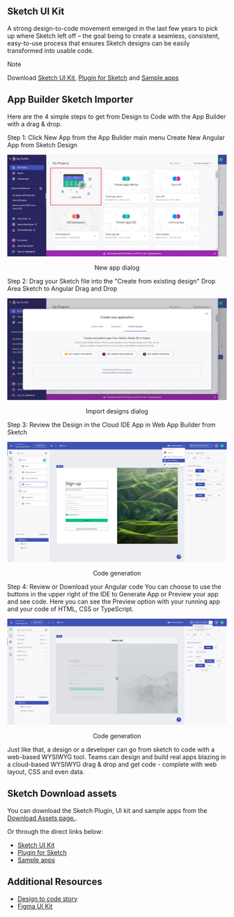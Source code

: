 ## Sketch UI Kit

A strong design-to-code movement emerged in the last few years to pick up where Sketch left off – the goal being to create a seamless, consistent, easy-to-use process that ensures Sketch designs can be easily transformed into usable code.

> [!NOTE]
> Download [Sketch UI Kit](https://dl.infragistics.com/products/Infragistics/Indigo.Design/ABECAC7231EE434C8CD3DC619BE6F75B/Infragistics_IndigoDesign_UI_Kit.zip), [Plugin for Sketch](https://dl.infragistics.com/products/Infragistics/Indigo.Design/9EB45F5BB4B3442F8B4CECB3EB403063/Infragistics_IndigoDesign_Sketch_Plugin.zip) and [Sample apps](https://dl.infragistics.com/products/Infragistics/Indigo.Design/Samples/Infragistics_IndigoDesign_Sample_Apps.zip)

## App Builder Sketch Importer
Here are the 4 simple steps to get from Design to Code with the App Builder with a drag & drop.

Step 1: Click New App from the App Builder main menu
Create New Angular App from Sketch Design

<img class="box-shadow" src="../images/new-app-dialog.PNG" />
<p style="width: 100%; text-align:center;">New app dialog</p>

Step 2: Drag your Sketch file into the "Create from existing design" Drop Area
Sketch to Angular Drag and Drop

<img class="box-shadow" src="../images/import-designs-dialog.PNG" />
<p style="width: 100%; text-align:center;">Import designs dialog</p>

Step 3: Review the Design in the Cloud IDE
App in Web App Builder from Sketch

<img class="box-shadow" src="../images/generate-code.PNG" />
<p style="width: 100%; text-align:center;">Code generation</p>

Step 4: Review or Download your Angular code
You can choose to use the buttons in the upper right of the IDE to Generate App or Preview your app and see code. Here you can see the Preview option with your running app and your code of HTML, CSS or TypeScript.

<img class="box-shadow" src="../images/download-project.png" />
<p style="width: 100%; text-align:center;">Code generation</p>


Just like that, a design or a developer can go from sketch to code with a web-based WYSIWYG tool. Teams can design and build real apps blazing in a cloud-based WYSIWYG drag & drop and get code - complete with web layout, CSS and even data.

## Sketch Download assets

You can download the Sketch Plugin, UI kit and sample apps from the [Download Assets page.](https://cloud.indigo.design/resources/sketch).

Or through the direct links below:
- [Sketch UI Kit](https://dl.infragistics.com/products/Infragistics/Indigo.Design/ABECAC7231EE434C8CD3DC619BE6F75B/Infragistics_IndigoDesign_UI_Kit.zip)
- [Plugin for Sketch](https://dl.infragistics.com/products/Infragistics/Indigo.Design/9EB45F5BB4B3442F8B4CECB3EB403063/Infragistics_IndigoDesign_Sketch_Plugin.zip)
- [Sample apps](https://dl.infragistics.com/products/Infragistics/Indigo.Design/Samples/Infragistics_IndigoDesign_Sample_Apps.zip)

## Additional Resources

<div class="divider--half"></div>

* [Design to code story](../design-to-code-story.md)
* [Figma UI Kit](figma.md)
